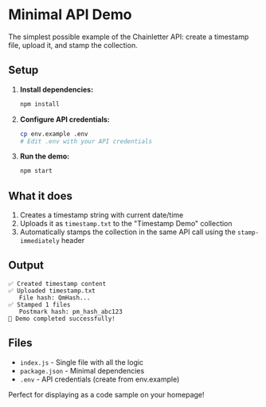 # Minimal API Demo

The simplest possible example of the Chainletter API: create a timestamp file, upload it, and stamp the collection.

## Setup

1. **Install dependencies:**

   ```bash
   npm install
   ```

2. **Configure API credentials:**

   ```bash
   cp env.example .env
   # Edit .env with your API credentials
   ```

3. **Run the demo:**
   ```bash
   npm start
   ```

## What it does

1. Creates a timestamp string with current date/time
2. Uploads it as `timestamp.txt` to the "Timestamp Demo" collection
3. Automatically stamps the collection in the same API call using the `stamp-immediately` header

## Output

```
✅ Created timestamp content
✅ Uploaded timestamp.txt
   File hash: QmHash...
✅ Stamped 1 files
   Postmark hash: pm_hash_abc123
🎉 Demo completed successfully!
```

## Files

- `index.js` - Single file with all the logic
- `package.json` - Minimal dependencies
- `.env` - API credentials (create from env.example)

Perfect for displaying as a code sample on your homepage!
